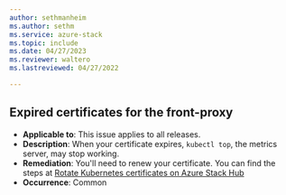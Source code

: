 ```yaml
---
author: sethmanheim
ms.author: sethm
ms.service: azure-stack
ms.topic: include
ms.date: 04/27/2023
ms.reviewer: waltero
ms.lastreviewed: 04/27/2022

---
```


## Expired certificates for the front-proxy

- **Applicable to**: This issue applies to all releases.
- **Description**: When your certificate expires, `kubectl top`, the metrics server, may stop working.
- **Remediation**: You'll need to renew your certificate. You can find the steps at [Rotate Kubernetes certificates on Azure Stack Hub](../user/kubernetes-aks-engine-rotate-certs.md)
- **Occurrence**: Common
